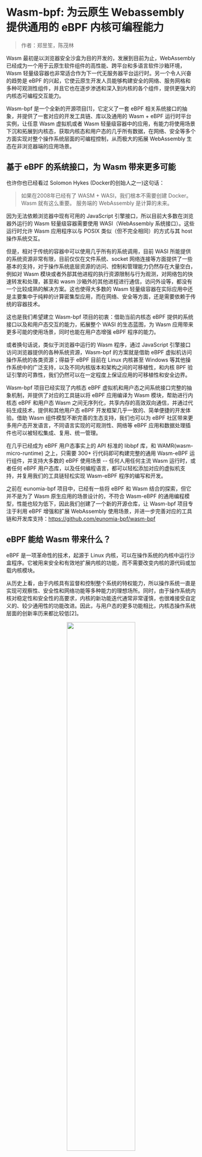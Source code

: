 # Wasm-bpf: 为云原生 Webassembly 提供通用的 eBPF 内核可编程能力

> 作者：郑昱笙，陈茂林

Wasm 最初是以浏览器安全沙盒为目的开发的，发展到目前为止，WebAssembly 已经成为一个用于云原生软件组件的高性能、跨平台和多语言软件沙箱环境，Wasm 轻量级容器也非常适合作为下一代无服务器平台运行时。另一个令人兴奋的趋势是 eBPF 的兴起，它使云原生开发人员能够构建安全的网络、服务网格和多种可观测性组件，并且它也在逐步渗透和深入到内核的各个组件，提供更强大的内核态可编程交互能力。

Wasm-bpf 是一个全新的开源项目[1]，它定义了一套 eBPF 相关系统接口的抽象，并提供了一套对应的开发工具链、库以及通用的 Wasm + eBPF 运行时平台实例，让任意 Wasm 虚拟机或者 Wasm 轻量级容器中的应用，有能力将使用场景下沉和拓展到内核态，获取内核态和用户态的几乎所有数据，在网络、安全等多个方面实现对整个操作系统层面的可编程控制，从而极大的拓展 WebAssembly 生态在非浏览器端的应用场景。

## 基于 eBPF 的系统接口，为 Wasm 带来更多可能

也许你也已经看过 Solomon Hykes (Docker的创始人之一)这句话：

> 如果在2008年已经有了 WASM + WASI，我们根本不需要创建 Docker。 Wasm 就有这么重要。 服务端的 WebAssembly 是计算的未来。

因为无法依赖浏览器中现有可用的 JavaScript 引擎接口，所以目前大多数在浏览器外运行的 Wasm 轻量级容器需要使用 WASI（WebAssembly 系统接口）。这些运行时允许 Wasm 应用程序以与 POSIX 类似（但不完全相同）的方式与其 host 操作系统交互。

但是，相对于传统的容器中可以使用几乎所有的系统调用，目前 WASI 所能提供的系统资源非常有限，目前仅仅在文件系统、socket 网络连接等方面提供了一些基本的支持，对于操作系统底层资源的访问、控制和管理能力仍然存在大量空白，例如对 Wasm 模块或者外部其他进程的执行资源限制与行为观测，对网络包的快速转发和处理，甚至和 wasm 沙箱外的其他进程进行通信，访问外设等，都没有一个比较成熟的解决方案。这也使得大多数的 Wasm 轻量级容器在实际应用中还是主要集中于纯粹的计算密集型应用，而在网络、安全等方面，还是需要依赖于传统的容器技术。

这也是我们希望建立 Wasm-bpf 项目的初衷：借助当前内核态 eBPF 提供的系统接口以及和用户态交互的能力，拓展整个 WASI 的生态蓝图，为 Wasm 应用带来更多可能的使用场景，同时也能在用户态增强 eBPF 程序的能力。

或者换句话说，类似于浏览器中运行的 Wasm 程序，通过 JavaScript 引擎接口访问浏览器提供的各种系统资源，Wasm-bpf 的方案就是借助 eBPF 虚拟机访问操作系统的各类资源；得益于 eBPF 目前在 Linux 内核甚至 Windows 等其他操作系统中的广泛支持，以及不同内核版本和架构之间的可移植性，和内核 BPF 验证引擎的可靠性，我们仍然可以在一定程度上保证应用的可移植性和安全边界。

Wasm-bpf 项目已经实现了内核态 eBPF 虚拟机和用户态之间系统接口完整的抽象机制，并提供了对应的工具链以将 eBPF 应用编译为 Wasm 模块，帮助进行内核态 eBPF 和用户态 Wasm 之间无序列化，共享内存的高效双向通信，并通过代码生成技术，提供和其他用户态 eBPF 开发框架几乎一致的、简单便捷的开发体验。借助 Wasm 组件模型不断完善的生态支持，我们也可以为 eBPF 社区带来更多用户态开发语言，不同语言实现的可观测性、网络等 eBPF 应用和数据处理插件也可以被轻松集成、复用、统一管理。

在几乎已经成为 eBPF 用户态事实上的 API 标准的 libbpf 库，和 WAMR(wasm-micro-runtime) 之上，只需要 300+ 行代码即可构建完整的通用 Wasm-eBPF 运行组件，并支持大多数的 eBPF 使用场景 -- 任何人用任何主流 Wasm 运行时，或者任何 eBPF 用户态库，以及任何编程语言，都可以轻松添加对应的虚拟机支持，并复用我们的工具链轻松实现 Wasm-eBPF 程序的编写和开发。

之前在 eunomia-bpf 项目中，已经有一些将 eBPF 和 Wasm 结合的探索，但它并不是为了 Wasm 原生应用的场景设计的，不符合 Wasm-eBPF 的通用编程模型，性能也较为低下，因此我们创建了一个新的开源仓库，让 Wasm-bpf 项目专注于利用 eBPF 增强和扩展 WebAssembly 使用场景，并进一步完善对应的工具链和开发库支持：<https://github.com/eunomia-bpf/wasm-bpf>

## eBPF 能给 Wasm 带来什么？

eBPF 是一项革命性的技术，起源于 Linux 内核，可以在操作系统的内核中运行沙盒程序。它被用来安全和有效地扩展内核的功能，而不需要改变内核的源代码或加载内核模块。

从历史上看，由于内核具有监督和控制整个系统的特权能力，所以操作系统一直是实现可观察性、安全性和网络功能等多种能力的理想场所。同时，由于操作系统内核对稳定性和安全性的高要求，内核的新功能迭代通常非常谨慎，也很难接受自定义的、较少通用性的功能改进。因此，与用户态的更多功能相比，内核态操作系统层面的创新率历来都比较低[2]。

<div align="center">
<img src=https://ebpf.io/static/overview-3c0c9cd2010cb0b7fdc26e5e17d99635.png  width=60% />
</div>

eBPF 从根本上改变了这个公式。通过允许在操作系统内运行沙盒程序，应用程序开发人员可以在运行时，可编程地向操作系统动态添加额外的功能。然后，操作系统保证安全和执行效率，就像在即时编译（JIT）编译器和验证引擎的帮助下进行本地编译一样。eBPF 程序在内核版本之间是可移植的，并且可以自动更新，从而避免了工作负载中断和节点重启。

今天，eBPF被广泛用于各类场景：在现代数据中心和云原生环境中，可以提供高性能的网络包处理和负载均衡；以非常低的资源开销，做到对多种细粒度指标的可观测性，帮助应用程序开发人员跟踪应用程序，为性能故障排除提供洞察力；保障应用程序和容器运行时的安全执行，等等。可能性是无穷的，而 eBPF 在操作系统内核中所释放的创新才刚刚开始[3]。

### eBPF 的未来：内核的 JavaScript 可编程接口

对于浏览器而言，JavaScript 的引入带来的可编程性开启了一场巨大的革命，使浏览器发展成为几乎独立的操作系统。现在让我们回到 eBPF：为了理解 eBPF 对 Linux 内核的可编程性影响，对 Linux 内核的结构以及它如何与应用程序和硬件进行交互有一个高层次的理解是有帮助的。

<div align="center">
<img src=https://ebpf.io/static/kernel_arch-c0be6286222dcd0e6e45250d2d9a87fd.png width=60% />
</div>

Linux 内核的主要目的是抽象出硬件或虚拟硬件，并提供一个一致的API（系统调用），允许应用程序运行和共享资源。为了实现这个目的，我们维护了一系列子系统和层，以分配这些责任。每个子系统通常允许某种程度的配置，以考虑到用户的不同需求。如果不能配置所需的行为，就需要改变内核，从历史上看，改变内核的行为，或者让用户编写的程序能够在内核中运行，就有两种选择:

| 本地支持内核模块                                                                                | 写一个内核模块                                                                          |
| ----------------------------------------------------------------------------------------------- | --------------------------------------------------------------------------------------- |
| 改变内核源代码，并说服Linux内核社区相信这种改变是必要的。等待几年，让新的内核版本成为一种商品。 | 定期修复它，因为每个内核版本都可能破坏它。由于缺乏安全边界，冒着破坏你的Linux内核的风险 |

实际上，两种方案都不常用，前者成本太高，后者则几乎没有可移植性。

有了 eBPF，就有了一个新的选择，可以重新编程 Linux 内核的行为，而不需要改变内核的源代码或加载内核模块，同时保证在不同内核版本之间一定程度上的行为一致性和兼容性、以及安全性。为了实现这个目的，eBPF 程序也需要有一套对应的 API，允许用户定义的应用程序运行和共享资源 --- 换句话说，某种意义上讲 eBPF 虚拟机也提供了一套类似于系统调用的机制，借助 eBPF 和用户态通信的机制，Wasm 虚拟机和用户态应用也可以获得这套“系统调用”的完整使用权，一方面能可编程地扩展传统的系统调用的能力，另一方面实现更高效的可编程 IO 处理。

目前的 eBPF 仍然处于早期阶段，但是借助当前 eBPF 提供的内核接口和用户态交互的能力，经由 Wasm-bpf 的系统接口转换，Wasm 虚拟机中的应用已经有能力获取内核以及用户态任意一个函数调用的数据和返回值；以很低的代价收集和理解所有系统调用，并获取所有网络操作的数据包和套接字级别的数据；在网络包处理解决方案中添加额外的协议分析器，并轻松地编程任何转发逻辑，以满足不断变化的需求，而无需离开Linux内核的数据包处理环境。

所有的这些场景都不需要离开 Wasm 轻量级容器：不像传统的使用 Wasm 作为数据处理或者控制插件的应用中，这些步骤由 Wasm 虚拟机外的逻辑实现，现在可以在 Wasm 轻量级容器中实现对 eBPF 以及 eBPF 能访问的几乎所有系统资源，完整的控制和交互，甚至实时生成 eBPF 代码改变内核的行为逻辑，实现整个系统从用户态扩展到内核态的可编程性。

## 用户空间和 eBPF 程序的交互流程

eBPF 程序是以函数为单位的、事件驱动的，当内核或用户空间应用程序通过某个 hook 点时就会运行特定的 eBPF 程序。要使用一个 eBPF 程序，首先我们需要使用 clang/LLVM 工具链将对应的源代码编译为 bpf 字节码，其中包含对应的数据结构定义、maps 和 progs 定义，progs 即程序段，maps 可以用来存储数据或者和用户空间实现双向通信。之后，我们可以借助用户态的开发框架和加载框架，实现完整的 eBPF 应用。

### 通常的用户态 eBPF 开发框架

对于一个完整的 eBPF 应用，通常需要包含用户态和内核态两部分：

- 用户态程序需要通过一系列系统调用跟内核进行交互（主要是 bpf 系统调用），创建对应的 map 以在内核态保存数据或和用户态通信，根据配置动态选择加载不同的程序段，动态修改字节码或配置 eBPF 程序的参数，将对应的字节码信息加载进内核，通过验证器确保安全性，并通过 maps 和内核之间实现双向通信，通过 ring buffer / perf buffer 之类的机制从内核态向用户态传递数据（或者反之）。
- 内核态主要负责具体的计算逻辑与数据收集。

<div align="center">
<img src=https://ebpf.io/static/libbpf-ee03b2f4d79b197554fa00671e67129d.png width=60% />
</div>

### 在用户态 Wasm-eBPF 系统接口之上定义的全新 eBPF 开发框架

这个项目本质上可以说是希望把 Wasm 沙箱当做在操作系统之上建立的另一个用户态运行空间，让 Wasm 应用在沙箱中实现和通常用户态中运行的 eBPF 应用一样的编程模型和执行逻辑。Wasm-bpf 会需要一个在 host（沙箱外部）构建的运行时模块，以及一些在沙箱内部被编译为 Wasm 字节码的运行时库来提供完整的支持。

![wasm](wasm-bpf-no-bcc.png)

要实现完备的开发模型，我们需要：

- 一个 Wasm 模块可以对应多个 eBPF 程序；
- 一个 eBPF 程序实例也可以被多个 Wasm 模块所共用；
- 可以将 eBPF 程序从 Wasm 沙箱中动态加载进内核、选择所需的挂载点挂载、卸载，控制多个 eBPF 字节码对象的完整生命周期，并支持大多数的 eBPF 程序类型；
- 可以通过多种类型的 Maps 和内核双向通信，支持大多数的 Maps 类型；
- 通过 ring buffer 和 perf event polling 从内核态向用户态高效发送信息（对于 ring buffer 来说，也可以反之）；
- 几乎可以适配于所有的使用 eBPF 程序的应用场景，并可以随着内核功能的添加不断演化和扩展，同时不需要变动 Wasm 虚拟机的系统接口。

这就是目前 Wasm-bpf 项目所做的工作。

在 Wasm-bpf 项目中，所有 Wasm 和 eBPF 虚拟机之间的通信都无需经过序列化、反序列化机制，通过工具链中代码生成技术和 BTF（BPF 类型格式[7]）信息的支持，我们可以实现在 eBPF 和 Wasm 之间可能不同的结构体内存布局、不同的大小端机制、不同的指针宽度之间的正确通信，在运行时几乎不会引入任何额外的开销；通过 eBPF Maps 通信的时候数据可以直接由内核态复制到 Wasm 虚拟机的内存中，避免多次拷贝带来的额外损耗。同时，通过自动生成 skeleton （bpf 代码框架）和类型定义的方式，用户态程序的 eBPF-Wasm 开发体验也得到了非常大的改善。

得益于 libbpf 提供的 CO-RE（Compile-Once, Run Everywhere）技术，在不同内核版本之间移植 eBPF 字节码对象，也不需要引入额外的重新编译流程，运行时也没有任何的 LLVM/Clang 依赖[8]。

通常一个编译好的 eBPF-Wasm 模块只有大约 90Kb，在不到 100ms 内即可以完成动态加载进内核并执行的过程。我们也在仓库中提供了几个例子，分别对应于可观测、网络、安全等多种场景。

更详细的原理解析与性能分析，以及对应的示例代码，我们会在下一篇文章进行介绍。

## 参考资料

- [1] wasm-bpf Github 开源地址：<https://github.com/eunomia-bpf/wasm-bpf>
- [2] 当 WASM 遇见 eBPF ：使用 WebAssembly 编写、分发、加载运行 eBPF 程序：<https://zhuanlan.zhihu.com/p/573941739>
- [3] <https://ebpf.io/>
- [4] 什么是 eBPF：<https://ebpf.io/what-is-ebpf>
- [5] WebAssembly：无需容器的 Docker：<https://zhuanlan.zhihu.com/p/595257541>
- [6] 云原生项目可扩展性的利器 WebAssembly 简介 <https://mp.weixin.qq.com/s/fap0bl6GFGi8zN5BFLpkCw>
- [7] BPF BTF 详解：<https://www.ebpf.top/post/kernel_btf/>
- [8] BPF 可移植性和 CO-RE（一次编译，到处运行）：<https://cloud.tencent.com/developer/article/1802154>

感谢华南理工大学赖晓铮副教授、西安邮电大学陈莉君教授团队和达坦科技对 Wasm-bpf 社区项目的指导与帮助，

Wasm-bpf 编译工具链与运行时模块等目前由 eunomia-bpf 开源社区开发与维护，感谢中科院软件所 PLCT 实验室对社区的大力支持和资助，
